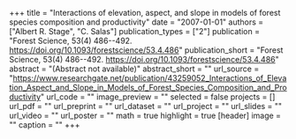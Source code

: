 +++
title = "Interactions of elevation, aspect, and slope in models of forest species composition and productivity"
date = "2007-01-01"
authors = ["Albert R. Stage", "C. Salas"]
publication_types = ["2"]
publication = "Forest Science, 53(4) 486--492. https://doi.org/10.1093/forestscience/53.4.486"
publication_short = "Forest Science, 53(4) 486--492. https://doi.org/10.1093/forestscience/53.4.486"
abstract = "(Abstract not available)"
abstract_short = ""
url_source = "https://www.researchgate.net/publication/43259052_Interactions_of_Elevation_Aspect_and_Slope_in_Models_of_Forest_Species_Composition_and_Productivity"
url_code = ""
image_preview = ""
selected = false
projects = []
url_pdf = ""
url_preprint = ""
url_dataset = ""
url_project = ""
url_slides = ""
url_video = ""
url_poster = ""
math = true
highlight = true
[header]
image = ""
caption = ""
+++
